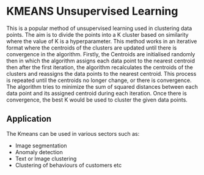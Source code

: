 # KMEANS Unsupervised Learning
This is a popular method of unsupervised learning used in clustering data points. The aim is to divide the points into a K cluster based on similarity where the value of K is a hyperparameter. This method works in an iterative format where the centroids of the clusters are updated until there is convergence in the algorithm.
Firstly, the Centroids are initialised randomly then in which the algorithm assigns each data point to the nearest centroid then after the first iteration, the algorithm recalculates the centroids of the clusters and reassigns the data points to the nearest centroid. This process is repeated until the centroids no longer change, or there is convergence. The algorithm tries to minimize the sum of squared distances between each data point and its assigned centroid during each iteration. 
Once there is convergence, the best K would be used to cluster the given data points.
## Application
The Kmeans can be used in various sectors such as:
- Image segmentation
- Anomaly detection
- Text or Image clustering
- Clustering of behaviours of customers etc
